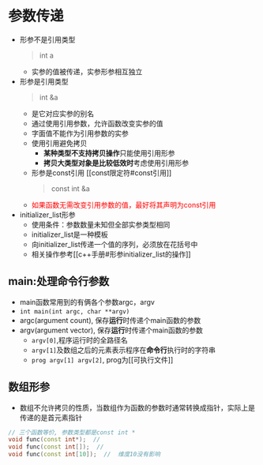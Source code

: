 # 参数传递

- 形参不是引用类型
  > int a
  - 实参的值被传递，实参形参相互独立
- 形参是引用类型  
  > int &a
  - 是它对应实参的别名  
  - 通过使用引用参数，允许函数改变实参的值
  - 字面值不能作为引用参数的实参
  - 使用引用避免拷贝
    - **某种类型不支持拷贝操作**只能使用引用形参
    - **拷贝大类型对象是比较低效时**考虑使用引用形参
  - 形参是const引用
    [[const限定符#const引用]]
    > const int &a
  - <font color= "red">如果函数无需改变引用参数的值，最好将其声明为const引用</font>
- initializer_list形参
  - 使用条件：参数数量未知但全部实参类型相同
  - initializer_list是一种模板
  - 向initializer_list传递一个值的序列，必须放在花括号中
  - 相关操作参考[[c++手册#形参initializer_list的操作]]

## main:处理命令行参数

- main函数常用到的有俩各个参数argc，argv
- `int main(int argc, char **argv)`
- argc(argument count), 保存**运行**时传递个main函数的参数
- argv(argument vector), 保存**运行**时传递个main函数的参数
  - `argv[0]`,程序运行时的全路径名
  - `argv[1]`及数组之后的元素表示程序在**命令行**执行时的字符串
  - `prog argv[1] argv[2]`, prog为[[可执行文件]]

## 数组形参

- 数组不允许拷贝的性质，当数组作为函数的参数时通常转换成指针，实际上是传递的是首元素指针

```c++
// 三个函数等价, 参数类型都是const int *
void func(const int*);  // 
void func(const int[]);  //  
void func(const int[10]);  //  维度10没有影响
```
